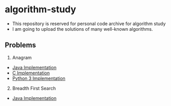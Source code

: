 # algorithm-study
* This repository is reserved for personal code archive for algorithm study
* I am going to upload the solutions of many well-known algorithms.

## Problems
1. Anagram
  * [Java Implementation](https://github.com/not-for-me/algorithm-study/blob/master/String/Anagram/Anagram.java)
  * [C Implementation](https://github.com/not-for-me/algorithm-study/blob/master/String/Anagram/Anagram.c)
  * [Python 3 Implementation]()
2. Breadth First Search
  * [Java Implementation](https://github.com/not-for-me/algorithm-study/blob/master/Graph/BFS/BFS.java)
